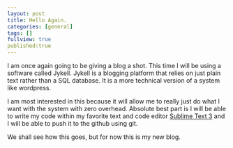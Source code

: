 ```yaml
---
layout: post
title: Hello Again.
categories: [general]
tags: []
fullview: true
published:true
---
```


I am once again going to be giving a blog a shot. This time I will be using a software called Jykell. Jykell is a blogging platform that relies on just plain text rather than a SQL database. It is a more technical version of a system like wordpress. 

I am most interested in this because it will allow me to really 	just do what I want with the system with zero overhead. Absolute best part is I will be able to write my code within my favorite text and code editor <a href="http://www.sublimetext.com/3">Sublime Text 3</a> and I will be able to push it to the github using git.

We shall see how this goes, but for now this is my new blog.
